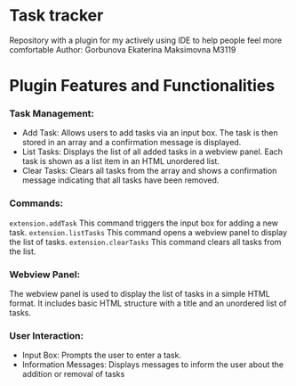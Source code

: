 # Task tracker
Repository with a plugin for my actively using IDE to help people feel more comfortable
Author: Gorbunova Ekaterina Maksimovna М3119
# Plugin Features and Functionalities
### Task Management:
* Add Task: Allows users to add tasks via an input box. The task is then stored in an array and a confirmation message is displayed.
* List Tasks: Displays the list of all added tasks in a webview panel. Each task is shown as a list item in an HTML unordered list.
* Clear Tasks: Clears all tasks from the array and shows a confirmation message indicating that all tasks have been removed.
### Commands:
```extension.addTask```
This command triggers the input box for adding a new task.
```extension.listTasks```
This command opens a webview panel to display the list of tasks.
```extension.clearTasks```
This command clears all tasks from the list.
### Webview Panel:
The webview panel is used to display the list of tasks in a simple HTML format. It includes basic HTML structure with a title and an unordered list of tasks.
### User Interaction:
* Input Box: Prompts the user to enter a task.
* Information Messages: Displays messages to inform the user about the addition or removal of tasks
